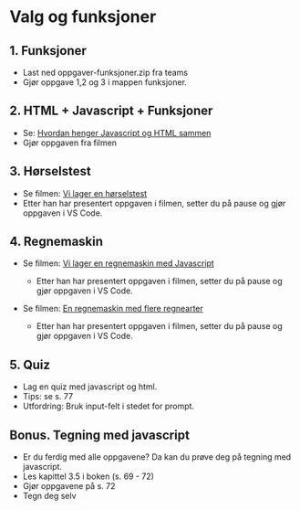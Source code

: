 # Valg og funksjoner

## 1. Funksjoner
- Last ned oppgaver-funksjoner.zip fra teams
- Gjør oppgave 1,2 og 3 i mappen funksjoner.

## 2. HTML + Javascript + Funksjoner
- Se: [Hvordan henger Javascript og HTML sammen](https://scrimba.com/p/pnnQQfk/cbzRZfE)
- Gjør oppgaven fra filmen

## 3. Hørselstest
- Se filmen: [Vi lager en hørselstest](https://scrimba.com/p/pnnQQfk/c773RZHk)
- Etter han har presentert oppgaven i filmen, setter du på pause og gjør oppgaven i VS Code.

## 4. Regnemaskin
- Se filmen: [Vi lager en regnemaskin med Javascript](https://scrimba.com/p/pnnQQfk/ck8VPuV)
    - Etter han har presentert oppgaven i filmen, setter du på pause og gjør oppgaven i VS Code.

- Se filmen: [En regnemaskin med flere regnearter](https://scrimba.com/p/pnnQQfk/cmyGmHw)
    - Etter han har presentert oppgaven i filmen, setter du på pause og gjør oppgaven i VS Code.

## 5. Quiz
- Lag en quiz med javascript og html.
- Tips: se s. 77
- Utfordring: Bruk input-felt i stedet for prompt.

## Bonus. Tegning med javascript
- Er du ferdig med alle oppgavene? Da kan du prøve deg på tegning med javascript.
- Les kapittel 3.5 i boken (s. 69 - 72)
- Gjør oppgavene på s. 72
- Tegn deg selv